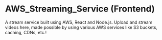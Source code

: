 # AWS_Streaming_Service (Frontend)

A stream service built using AWS, React and Node.js.
Upload and stream videos here, made possible by using various AWS services like S3 buckets, caching, CDNs, etc.!

